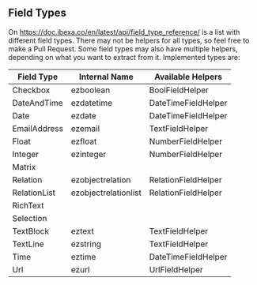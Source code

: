 ## Field Types
On https://doc.ibexa.co/en/latest/api/field_type_reference/ is a list with different field types. 
There may not be helpers for all types, so feel free to make a Pull Request.
Some field types may also have multiple helpers, depending on what you want to extract from it.
Implemented types are:

| Field Type   | Internal Name        | Available Helpers   |
| ------------ | -------------------- | ------------------- |
| Checkbox     | ezboolean            | BoolFieldHelper     |
| DateAndTime  | ezdatetime	          | DateTimeFieldHelper |
| Date         | ezdate               | DateTimeFieldHelper |
| EmailAddress | ezemail              | TextFieldHelper     |
| Float        | ezfloat              | NumberFieldHelper   |
| Integer      | ezinteger            | NumberFieldHelper   |
| Matrix       |
| Relation     | ezobjectrelation     | RelationFieldHelper |
| RelationList | ezobjectrelationlist | RelationFieldHelper |
| RichText     |
| Selection    |
| TextBlock    | eztext               | TextFieldHelper     |
| TextLine     | ezstring             | TextFieldHelper     |
| Time         | eztime               | DateTimeFieldHelper |
| Url          | ezurl                | UrlFieldHelper      |

